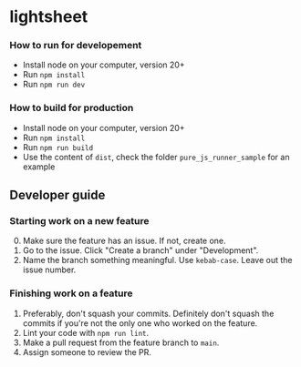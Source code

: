 # lightsheet

### How to run for developement

- Install node on your computer, version 20+
- Run `npm install `
- Run `npm run dev `

### How to build for production

- Install node on your computer, version 20+
- Run `npm install `
- Run `npm run build `
- Use the content of `dist`, check the folder `pure_js_runner_sample` for an example

## Developer guide
### Starting work on a new feature
0. Make sure the feature has an issue. If not, create one.
1. Go to the issue. Click "Create a branch" under "Development".
2. Name the branch something meaningful. Use `kebab-case`. Leave out the issue number.

### Finishing work on a feature
1. Preferably, don't squash your commits. Definitely don't squash the commits if you're not the only one who worked on the feature.
2. Lint your code with `npm run lint`.
3. Make a pull request from the feature branch to `main`.
4. Assign someone to review the PR.
